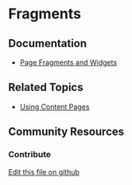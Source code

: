 # Fragments

## Documentation

* [Page Fragments and Widgets](https://learn.liferay.com/en/w/dxp/site-building/creating-pages/page-fragments-and-widgets)

## Related Topics

* [Using Content Pages](https://learn.liferay.com/en/w/dxp/site-building/creating-pages/using-content-pages)


## Community Resources


### Contribute

[Edit this file on github](https://github.com/olafk/controlpanel-documentation-docs/blob/master/md/74en/com_liferay_fragment_web_portlet_FragmentPortlet.md)
